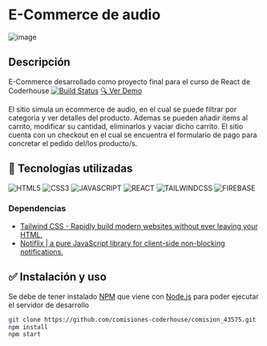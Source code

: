 # E-Commerce de audio

![image](readme/preview.gif)

## Descripción

E-Commerce desarrollado como proyecto final para el curso de React de Coderhouse
[![Build Status](https://www.coderhouse.com/imgs/ch.svg)](https://www.coderhouse.com/online/reactjs) [:mag: Ver Demo](https://eccomerce-react-galvanpablo.vercel.app/)

El sitio simula un ecommerce de audio, en el cual se puede filtrar por categoria y ver detalles del producto.
Ademas se pueden añadir items al carrito, modificar su cantidad, eliminarlos y vaciar dicho carrito.
El sitio cuenta con un checkout en el cual se encuentra el formulario de pago para concretar el pedido del/los producto/s.



## :wrench: Tecnologías utilizadas
![HTML5](https://img.shields.io/badge/HTML5-E34F26?style=for-the-badge&logo=html5&logoColor=white) ![CSS3](https://img.shields.io/badge/CSS3-1572B6?style=for-the-badge&logo=css3&logoColor=white) ![JAVASCRIPT](https://img.shields.io/badge/JavaScript-323330?style=for-the-badge&logo=javascript&logoColor=F7DF1E) ![REACT](https://img.shields.io/badge/React-20232A?style=for-the-badge&logo=react&logoColor=61DAFB) ![TAILWINDCSS](https://img.shields.io/badge/Tailwind_CSS-38B2AC?style=for-the-badge&logo=tailwind-css&logoColor=white) ![FIREBASE](https://img.shields.io/badge/firebase-ffca28?style=for-the-badge&logo=firebase&logoColor=black)

### Dependencias
- [Tailwind CSS - Rapidly build modern websites without ever leaving your HTML.](https://tailwindcss.com/)
- [Notiflix | a pure JavaScript library for client-side non-blocking notifications.](https://notiflix.github.io/)

## :white_check_mark: Instalación y uso
Se debe de tener instalado [NPM](https://www.npmjs.com/) que viene con [Node.js](https://nodejs.org/es/) para poder ejecutar el servidor de desarrollo

```bash
git clone https://github.com/comisiones-coderhouse/comision_43575.git
npm install
npm start
```

